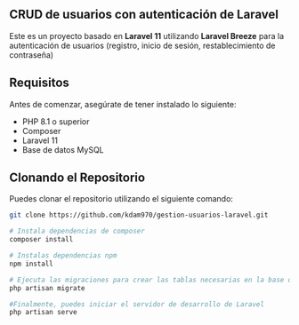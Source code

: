 ## CRUD de usuarios con autenticación de Laravel

Este es un proyecto basado en **Laravel 11** utilizando **Laravel Breeze** para la autenticación de usuarios (registro, inicio de sesión, restablecimiento de contraseña)

## Requisitos

Antes de comenzar, asegúrate de tener instalado lo siguiente:

- PHP 8.1 o superior
- Composer
- Laravel 11
- Base de datos MySQL

## Clonando el Repositorio

Puedes clonar el repositorio utilizando el siguiente comando:

```bash
git clone https://github.com/kdam970/gestion-usuarios-laravel.git

# Instala dependencias de composer
composer install

# Instalas dependencias npm
npm install

# Ejecuta las migraciones para crear las tablas necesarias en la base de datos
php artisan migrate

#Finalmente, puedes iniciar el servidor de desarrollo de Laravel
php artisan serve